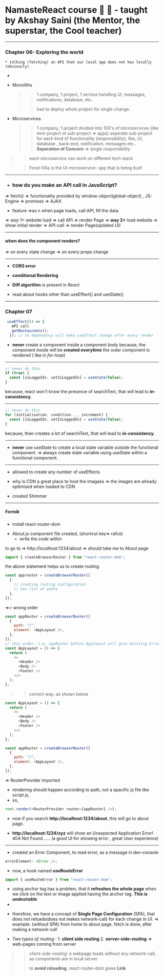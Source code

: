 # NamasteReact course 🙏 🚀 - taught by Akshay Saini (the Mentor, the superstar, the Cool teacher)

---

### Chapter 06- Exploring the world

    * talking (fetching) an API that our local app does not has locally (obviously)

-
- Monoliths

  > > 1 company, 1 project, 1 service handling UI, messages, notifications, database, etc..

  > > had to deploy whole project for single change.

- Microservices
  > > 1 company, 1 project divided into 100's of microservices (like mini-project ot sub-project => apps)
  > > seperate sub-project for each kind of functionality (responsibility), like, UI, database , back-end, notification, messages etc..
  > > **Seperation of Concern** => single responsibility

> > each microservice can work on different tech stack

> > Food-Villa is the UI-microservice- app that is being built

---

- ### how do you make an API call in JavaScript?

=> fetch() => functionality provided by window-object(global-object) , JS-Engine
=> promises
=> AJAX

- feature =>as n when page loads, call API, fill the data.

=> _way 1>_ website load => call API => render Page
=> **way 2>** load website => show initial render => API-call => render Page(updated UI)

---

#### when does the component renders?

=> on every state change
=> on every props change

---

- **CORS error**

- **conditional Rendering**

- **Diff algorithm** is present in _React_

- read about hooks other than useEffect() and useState()

---

### Chapter 07

```javascript
 useEffect(() => {
   API call
   getRestaurants();
  }); // no dependancy will make useEffect change after every render
```

- **never** create a component inside a component body
  because, the component inside will be **created everytime** the outer component is rendered ( like in _for-loop_)

---

```javascript
// never do this
if (true) {
  const [isLoggedIn, setIsLoggedIn] = useState(false);
}
```

because, react won't know the presence of searchText, that will lead to **in-consistency**.

---

```javascript
// never do this
for (initialisation, condition..., increment) {
  const [isLoggedIn, setIsLoggedIn] = useState(false);
}
```

because, then creates a lot of searchText, that will lead to **in-consistency**.

---

- **never** use useState to create a local state variable outside the functional component.
  => always create state variable using useState within a functional component.

---

- allowed to create any number of useEffects

- why is CDN a great place to host the imagaes
  => the images are already optimised when loaded to CDN

- created Shimmer

---

##### Formik

- install react-router-dom

* About.js component file created, (shortcut key=> rafce)
  - write the code within

to go to => http://localhost:1234/about => should take me to About page

```javascript
import { createBrowserRouter } from "react-router-dom";
```

the above statement helps us to create routing.

```javascript
const approuter = createBrowserRouter([
  {
    // creating routing configuration
    // has list of paths
  },
]);
```

=>> wrong order

```javascript
const appRouter = createBrowserRouter([
  {
    path: "/",
    element: <AppLayout />,
  },
]);
// this order, i.e, appRouter before Applayout will give Hoisting Error
const AppLayout = () => {
  return (
    <>
      <Header />
      <Body />
      <Footer />
    </>
  );
};
```

> > correct way: as shown below

```javascript
const AppLayout = () => {
  return (
    <>
      <Header />
      <Body />
      <Footer />
    </>
  );
};

const appRouter = createBrowserRouter([
  {
    path: "/",
    element: <AppLayout />,
  },
]);
```

=> RouterProvider imported

- rendering should happen according to path, not a spacific js file like script.js,
- so,

```javascript
root.render(<RouterProvider router={appRouter} />);
```

- now if you search **http://localhost:1234/about**, this will go to about page.

- **http://localhost:1234/xyz** will show an Unexpected Application Error! 404 Not Found ..... (a good UI for showing error , great User experience)

---

- created an Error Component, to read error, as a message in dev-console

```javascript
errorElement: <Error />;
```

- now, a hook named **useRouteError**

```javascript
import { useRouteError } from "react-router-dom";
```

- using anchor tag has a problem, that it **refreshes the whole page** when we click on the text or image applied having the anchor tag. **_This is undesirable_**
-

* therefore, we have a concept of **Single Page Configuration** (SPA), that does not reloads(does not makes network-call) for each change in UI.
  => example: (_without SPA_) from home to about page, fetch is done, after making a network-call

* _Two types of routing_ : 1. **client side routing** 2. **server-side-routing** => web-pages coming from server

> > _client-side-routing_: a webpage loads without any network-call, as components are in local server.

>> to **avoid reloading**, react-router-dom gives **Link**